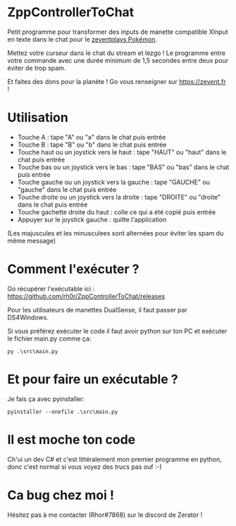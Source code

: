 # ZppControllerToChat
Petit programme pour transformer des inputs de manette compatible XInput en texte dans le chat pour le [zeventplays Pokémon](https://www.twitch.tv/zeventplays).

Mettez votre curseur dans le chat du stream et lezgo ! Le programme entre votre commande avec une durée minimum de 1,5 secondes entre deux pour éviter de trop spam. 

Et faites des dons pour la planète ! Go vous renseigner sur https://zevent.fr !

# Utilisation
 - Touche A : tape "A" ou "a" dans le chat puis entrée
 - Touche B : tape "B" ou "b" dans le chat puis entrée
 - Touche haut ou un joystick vers le haut : tape "HAUT" ou "haut" dans
   le chat puis entrée
 - Touche bas ou un joystick vers le bas : tape "BAS" ou "bas" dans le
   chat puis entrée
 - Touche gauche ou un joystick vers la gauche : tape "GAUCHE" ou
   "gauche" dans le chat puis entrée
 - Touche droite ou un joystick vers la droite : tape "DROITE" ou
   "droite" dans le chat puis entrée
 - Touche gachette droite du haut : colle ce qui a été copié puis entrée
 - Appuyer sur le joystick gauche : quitte l'application

(Les majuscules et les minusculees sont alternées pour éviter les spam du même message)

# Comment l'exécuter ?
Go récupérer l'exécutable ici : https://github.com/rh0r/ZppControllerToChat/releases

Pour les utilisateurs de manettes DualSense, il faut passer par DS4Windows.

Si vous préférez exécuter le code il faut avoir python sur ton PC et exécuter le fichier main.py comme ça:

    py .\src\main.py

# Et pour faire un exécutable ?
Je fais ça avec pyinstaller:

    pyinstaller --onefile .\src\main.py
  
# Il est moche ton code
Ch'ui un dev C# et c'est littéralement mon premier programme en python, donc c'est normal si vous voyez des trucs pas ouf :-)

# Ca bug chez moi !
Hésitez pas à me contacter (Rhor#7868) sur le discord de Zerator !
